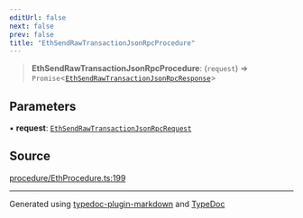 ```yaml
---
editUrl: false
next: false
prev: false
title: "EthSendRawTransactionJsonRpcProcedure"
---
```


> **EthSendRawTransactionJsonRpcProcedure**: (`request`) => `Promise`\<[`EthSendRawTransactionJsonRpcResponse`](/generated/type-aliases/ethsendrawtransactionjsonrpcresponse/)\>

## Parameters

▪ **request**: [`EthSendRawTransactionJsonRpcRequest`](/generated/type-aliases/ethsendrawtransactionjsonrpcrequest/)

## Source

[procedure/EthProcedure.ts:199](https://github.com/evmts/tevm-monorepo/blob/main/vm/api/src/procedure/EthProcedure.ts#L199)

***
Generated using [typedoc-plugin-markdown](https://www.npmjs.com/package/typedoc-plugin-markdown) and [TypeDoc](https://typedoc.org/)
